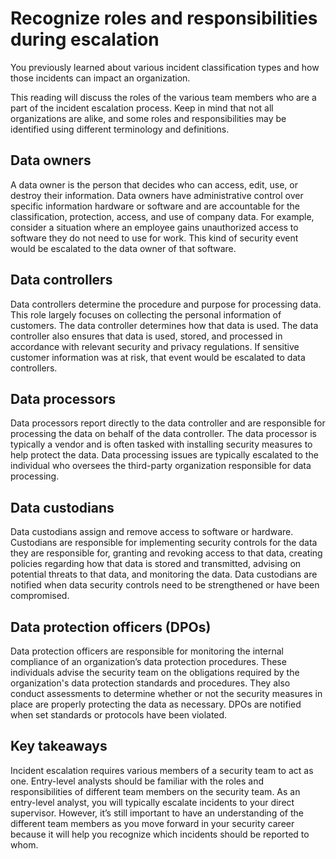 # Recognize roles and responsibilities during escalation
You previously learned about various incident classification types and how those incidents can impact an organization. 

This reading will discuss the roles of the various team members who are a part of the incident escalation process. Keep in mind that not all organizations are alike, and some roles and responsibilities may be identified using different terminology and definitions.  

## Data owners
A data owner is the person that decides who can access, edit, use, or destroy their information. Data owners have administrative control over specific information hardware or software and are accountable for the classification, protection, access, and use of company data. For example, consider a situation where an employee gains unauthorized access to software they do not need to use for work. This kind of security event would be escalated to the data owner of that software.

## Data controllers
Data controllers determine the procedure and purpose for processing data. This role largely focuses on collecting the personal information of customers. The data controller determines how that data is used. The data controller also ensures that data is used, stored, and processed in accordance with relevant security and privacy regulations. If sensitive customer information was at risk, that event would be escalated to data controllers.

## Data processors
Data processors report directly to the data controller and are responsible for processing the data on behalf of the data controller. The data processor is typically a vendor and is often tasked with installing security measures to help protect the data. Data processing issues are typically escalated to the individual who oversees the third-party organization responsible for data processing.

## Data custodians
Data custodians assign and remove access to software or hardware. Custodians are responsible for implementing security controls for the data they are responsible for, granting and revoking access to that data, creating policies regarding how that data is stored and transmitted, advising on potential threats to that data, and monitoring the data. Data custodians are notified when data security controls need to be strengthened or have been compromised.

## Data protection officers (DPOs)
Data protection officers are responsible for monitoring the internal compliance of an organization’s data protection procedures. These individuals advise the security team on the obligations required by the organization's data protection standards and procedures. They also conduct assessments to determine whether or not the security measures in place are properly protecting the data as necessary. DPOs are notified when set standards or protocols have been violated.  

## Key takeaways
Incident escalation requires various members of a security team to act as one. Entry-level analysts should be familiar with the roles and responsibilities of different team members on the security team. As an entry-level analyst, you will typically escalate incidents to your direct supervisor. However, it’s still important to have an understanding of the different team members as you move forward in your security career because it will help you recognize which incidents should be reported to whom.
